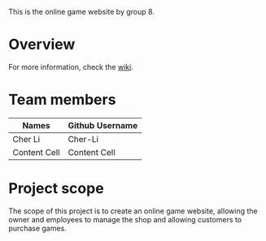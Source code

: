 This is the online game website by group 8. 

# Overview
For more information, check the [wiki](https://github.com/McGill-ECSE321-Fall2024/project-group-8/wiki). 

# Team members

| Names         | Github Username |
| ------------- | -------------   |
| Cher Li       | Cher-Li         |
| Content Cell  | Content Cell    |

# Project scope
The scope of this project is to create an online game website, allowing the owner and employees to manage the shop and allowing customers to purchase games. 

